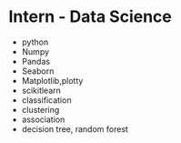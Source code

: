 # Intern - Data Science 

- python
- Numpy
- Pandas
- Seaborn
- Matplotlib,plotty
- scikitlearn
- classification
- clustering
- association
- decision tree, random forest


